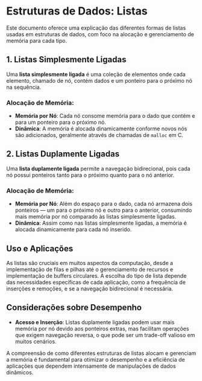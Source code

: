# Estruturas de Dados: Listas

Este documento oferece uma explicação das diferentes formas de listas usadas em estruturas de dados, com foco na alocação e gerenciamento de memória para cada tipo.

## 1. Listas Simplesmente Ligadas

Uma **lista simplesmente ligada** é uma coleção de elementos onde cada elemento, chamado de nó, contém dados e um ponteiro para o próximo nó na sequência.

### Alocação de Memória:
- **Memória por Nó**: Cada nó consome memória para o dado que contém e para um ponteiro para o próximo nó.
- **Dinâmica**: A memória é alocada dinamicamente conforme novos nós são adicionados, geralmente através de chamadas de `malloc` em C.

## 2. Listas Duplamente Ligadas

Uma **lista duplamente ligada** permite a navegação bidirecional, pois cada nó possui ponteiros tanto para o próximo quanto para o nó anterior.

### Alocação de Memória:
- **Memória por Nó**: Além do espaço para o dado, cada nó armazena dois ponteiros — um para o próximo nó e outro para o anterior, consumindo mais memória por nó comparado às listas simplesmente ligadas.
- **Dinâmica**: Assim como nas listas simplesmente ligadas, a memória é alocada dinamicamente para cada nó inserido.

## Uso e Aplicações

As listas são cruciais em muitos aspectos da computação, desde a implementação de filas e pilhas até o gerenciamento de recursos e implementação de buffers circulares. A escolha do tipo de lista depende das necessidades específicas de cada aplicação, como a frequência de inserções e remoções, e se a navegação bidirecional é necessária.

## Considerações sobre Desempenho

- **Acesso e Inserção**: Listas duplamente ligadas podem usar mais memória por nó devido aos ponteiros extras, mas facilitam operações que exigem navegação reversa, o que pode ser um trade-off valioso em muitos cenários.

A compreensão de como diferentes estruturas de listas alocam e gerenciam a memória é fundamental para otimizar o desempenho e a eficiência de aplicações que dependem intensamente de manipulações de dados dinâmicos.

